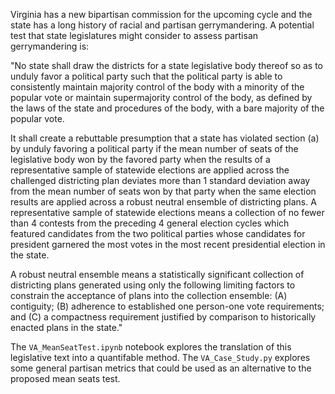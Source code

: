 Virginia has a new bipartisan commission for the upcoming cycle and the state has a long history of racial and partisan gerrymandering. A potential test that state legislatures might consider to assess partisan gerrymandering is:

"No state shall draw the districts for a state legislative body thereof so as to unduly favor a political party such that the political party is able to consistently maintain majority control of the body with a minority of the popular vote or maintain supermajority control of the body, as defined by the laws of the state and procedures of the body, with a bare majority of the popular vote. 

It shall create a rebuttable presumption that a state has violated section (a) by unduly favoring a political party if the mean number of seats of the legislative body won by the favored party when the results of a representative sample of statewide elections are applied across the challenged districting plan deviates more than 1 standard deviation away from the mean number of seats won by that party when the same election results are applied across a robust neutral ensemble of districting plans.
A representative sample of statewide elections means a collection of no fewer than 4 contests from the preceding 4 general election cycles which featured candidates from the two political parties whose candidates for president garnered the most votes in the most recent presidential election in the state. 

A robust neutral ensemble means a statistically significant collection of districting plans generated using only the following limiting factors to constrain the acceptance of plans into the collection ensemble:
(A) contiguity;
(B) adherence to established one person-one vote requirements; and
(C) a compactness requirement justified by comparison to historically enacted plans in the state."

The `VA_MeanSeatTest.ipynb` notebook explores the translation of this legislative text into a quantifable method. The `VA_Case_Study.py` explores some general partisan metrics that could be used as an alternative to the proposed mean seats test.

